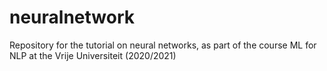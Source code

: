 # neuralnetwork
Repository for the tutorial on neural networks, as part of the course ML for NLP at the Vrije Universiteit (2020/2021)

